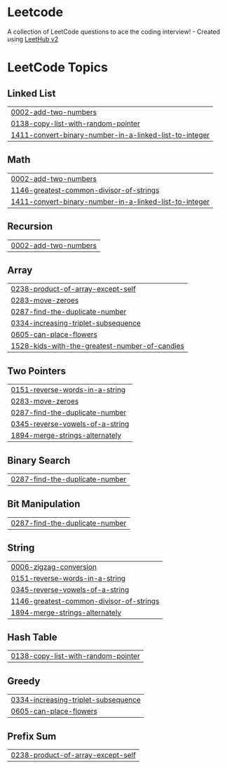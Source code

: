 # Leetcode
A collection of LeetCode questions to ace the coding interview! - Created using [LeetHub v2](https://github.com/arunbhardwaj/LeetHub-2.0)

<!---LeetCode Topics Start-->
# LeetCode Topics
## Linked List
|  |
| ------- |
| [0002-add-two-numbers](https://github.com/phongthanh-1711/Leetcode/tree/master/0002-add-two-numbers) |
| [0138-copy-list-with-random-pointer](https://github.com/phongthanh-1711/Leetcode/tree/master/0138-copy-list-with-random-pointer) |
| [1411-convert-binary-number-in-a-linked-list-to-integer](https://github.com/phongthanh-1711/Leetcode/tree/master/1411-convert-binary-number-in-a-linked-list-to-integer) |
## Math
|  |
| ------- |
| [0002-add-two-numbers](https://github.com/phongthanh-1711/Leetcode/tree/master/0002-add-two-numbers) |
| [1146-greatest-common-divisor-of-strings](https://github.com/phongthanh-1711/Leetcode/tree/master/1146-greatest-common-divisor-of-strings) |
| [1411-convert-binary-number-in-a-linked-list-to-integer](https://github.com/phongthanh-1711/Leetcode/tree/master/1411-convert-binary-number-in-a-linked-list-to-integer) |
## Recursion
|  |
| ------- |
| [0002-add-two-numbers](https://github.com/phongthanh-1711/Leetcode/tree/master/0002-add-two-numbers) |
## Array
|  |
| ------- |
| [0238-product-of-array-except-self](https://github.com/phongthanh-1711/Leetcode/tree/master/0238-product-of-array-except-self) |
| [0283-move-zeroes](https://github.com/phongthanh-1711/Leetcode/tree/master/0283-move-zeroes) |
| [0287-find-the-duplicate-number](https://github.com/phongthanh-1711/Leetcode/tree/master/0287-find-the-duplicate-number) |
| [0334-increasing-triplet-subsequence](https://github.com/phongthanh-1711/Leetcode/tree/master/0334-increasing-triplet-subsequence) |
| [0605-can-place-flowers](https://github.com/phongthanh-1711/Leetcode/tree/master/0605-can-place-flowers) |
| [1528-kids-with-the-greatest-number-of-candies](https://github.com/phongthanh-1711/Leetcode/tree/master/1528-kids-with-the-greatest-number-of-candies) |
## Two Pointers
|  |
| ------- |
| [0151-reverse-words-in-a-string](https://github.com/phongthanh-1711/Leetcode/tree/master/0151-reverse-words-in-a-string) |
| [0283-move-zeroes](https://github.com/phongthanh-1711/Leetcode/tree/master/0283-move-zeroes) |
| [0287-find-the-duplicate-number](https://github.com/phongthanh-1711/Leetcode/tree/master/0287-find-the-duplicate-number) |
| [0345-reverse-vowels-of-a-string](https://github.com/phongthanh-1711/Leetcode/tree/master/0345-reverse-vowels-of-a-string) |
| [1894-merge-strings-alternately](https://github.com/phongthanh-1711/Leetcode/tree/master/1894-merge-strings-alternately) |
## Binary Search
|  |
| ------- |
| [0287-find-the-duplicate-number](https://github.com/phongthanh-1711/Leetcode/tree/master/0287-find-the-duplicate-number) |
## Bit Manipulation
|  |
| ------- |
| [0287-find-the-duplicate-number](https://github.com/phongthanh-1711/Leetcode/tree/master/0287-find-the-duplicate-number) |
## String
|  |
| ------- |
| [0006-zigzag-conversion](https://github.com/phongthanh-1711/Leetcode/tree/master/0006-zigzag-conversion) |
| [0151-reverse-words-in-a-string](https://github.com/phongthanh-1711/Leetcode/tree/master/0151-reverse-words-in-a-string) |
| [0345-reverse-vowels-of-a-string](https://github.com/phongthanh-1711/Leetcode/tree/master/0345-reverse-vowels-of-a-string) |
| [1146-greatest-common-divisor-of-strings](https://github.com/phongthanh-1711/Leetcode/tree/master/1146-greatest-common-divisor-of-strings) |
| [1894-merge-strings-alternately](https://github.com/phongthanh-1711/Leetcode/tree/master/1894-merge-strings-alternately) |
## Hash Table
|  |
| ------- |
| [0138-copy-list-with-random-pointer](https://github.com/phongthanh-1711/Leetcode/tree/master/0138-copy-list-with-random-pointer) |
## Greedy
|  |
| ------- |
| [0334-increasing-triplet-subsequence](https://github.com/phongthanh-1711/Leetcode/tree/master/0334-increasing-triplet-subsequence) |
| [0605-can-place-flowers](https://github.com/phongthanh-1711/Leetcode/tree/master/0605-can-place-flowers) |
## Prefix Sum
|  |
| ------- |
| [0238-product-of-array-except-self](https://github.com/phongthanh-1711/Leetcode/tree/master/0238-product-of-array-except-self) |
<!---LeetCode Topics End-->